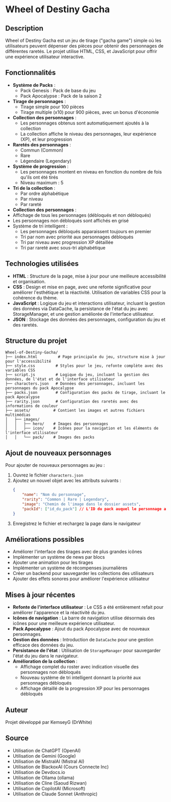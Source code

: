 # Wheel of Destiny Gacha

## Description
Wheel of Destiny Gacha est un jeu de tirage ("gacha game") simple où les utilisateurs peuvent dépenser des pièces pour obtenir des personnages de différentes raretés. Le projet utilise HTML, CSS, et JavaScript pour offrir une expérience utilisateur interactive.

## Fonctionnalités
- **Système de Packs** :
  - Pack Genesis : Pack de base du jeu
  - Pack Apocalypse : Pack de la saison 2
- **Tirage de personnages** :
  - Tirage simple pour 100 pièces
  - Tirage multiple (x10) pour 900 pièces, avec un bonus d'économie
- **Collection des personnages** :
  - Les personnages obtenus sont automatiquement ajoutés à la collection
  - La collection affiche le niveau des personnages, leur expérience (XP), et leur progression
- **Raretés des personnages** :
  - Commun (Common)
  - Rare
  - Légendaire (Legendary)
- **Système de progression** :
  - Les personnages montent en niveau en fonction du nombre de fois qu'ils ont été tirés
  - Niveau maximum : 5
- **Tri de la collection** :
  - Par ordre alphabétique
  - Par niveau
  - Par rareté
- **Collection des personnages** :
- Affichage de tous les personnages (débloqués et non débloqués)
- Les personnages non débloqués sont affichés en grisé
- Système de tri intelligent :
  - Les personnages débloqués apparaissent toujours en premier
  - Tri par nom avec priorité aux personnages débloqués
  - Tri par niveau avec progression XP détaillée
  - Tri par rareté avec sous-tri alphabétique


## Technologies utilisées
- **HTML** : Structure de la page, mise à jour pour une meilleure accessibilité et organisation.
- **CSS** : Design et mise en page, avec une refonte significative pour améliorer l'esthétique et la réactivité. Utilisation de variables CSS pour la cohérence du thème.
- **JavaScript** : Logique du jeu et interactions utilisateur, incluant la gestion des données via DataCache, la persistance de l'état du jeu avec StorageManager, et une gestion améliorée de l'interface utilisateur.
- **JSON** : Stockage des données des personnages, configuration du jeu et des raretés.

## Structure du projet
```
Wheel-of-Destiny-Gacha/
├── index.html         # Page principale du jeu, structure mise à jour pour l'accessibilité
├── style.css         # Styles pour le jeu, refonte complète avec des variables CSS
├── script.js         # Logique du jeu, incluant la gestion des données, de l'état et de l'interface utilisateur
├── characters.json   # Données des personnages, incluant les personnages du pack Apocalypse
├── packs.json        # Configuration des packs de tirage, incluant le pack Apocalypse
├── rarity.json       # Configuration des raretés avec des informations de couleur
├── assets/          # Contient les images et autres fichiers multimédias
│   ├── images/
│   │   ├── hero/    # Images des personnages
│   │   ├── icon/    # Icônes pour la navigation et les éléments de l'interface utilisateur
│   │   └── pack/    # Images des packs
```

## Ajout de nouveaux personnages
Pour ajouter de nouveaux personnages au jeu :
1. Ouvrez le fichier `characters.json`
2. Ajoutez un nouvel objet avec les attributs suivants :
   ```json
   {
       "name": "Nom du personnage",
       "rarity": "Common | Rare | Legendary",
       "image": "Chemin de l'image dans le dossier assets",
       "packId": ["id_du_pack"] // L'ID du pack auquel le personnage appartient
   }
   ```
3. Enregistrez le fichier et rechargez la page dans le navigateur

## Améliorations possibles
- Améliorer l'interface des tirages avec de plus grandes icônes
- Implémenter un système de news par blocs
- Ajouter une animation pour les tirages
- Implémenter un système de récompenses journalières
- Créer un backend pour sauvegarder les collections des utilisateurs
- Ajouter des effets sonores pour améliorer l'expérience utilisateur

## Mises à jour récentes
- **Refonte de l'interface utilisateur** : Le CSS a été entièrement refait pour améliorer l'apparence et la réactivité du jeu.
- **Icônes de navigation** : La barre de navigation utilise désormais des icônes pour une meilleure expérience utilisateur.
- **Pack Apocalypse** : Ajout du pack Apocalypse avec de nouveaux personnages.
- **Gestion des données** : Introduction de `DataCache` pour une gestion efficace des données du jeu.
- **Persistance de l'état** : Utilisation de `StorageManager` pour sauvegarder l'état du jeu dans le navigateur.
- **Amélioration de la collection** : 
  - Affichage complet du roster avec indication visuelle des personnages non débloqués
  - Nouveau système de tri intelligent donnant la priorité aux personnages débloqués
  - Affichage détaillé de la progression XP pour les personnages débloqués

## Auteur
Projet développé par KemseyG (DrWhite)

## Source 
- Utilisation de ChatGPT (OpenAI)
- Utilisation de Gemini (Google)
- Utilisation de MistralAI (Mistral AI)
- Utilisation de BlackoxAI (Cours Connecte Inc)
- Utilisation de Devdocs.io 
- Utilisation de Ollama (ollama)
- Utilisation de Cline (Saoud Rizwan)
- Utilisation de CopilotAI (Microsoft)
- Utilisation de Claude Sonnet (Anthropic)
